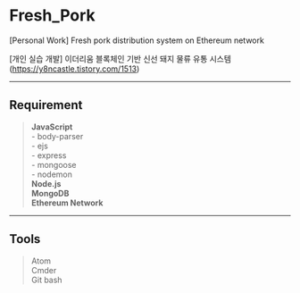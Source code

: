 # Fresh_Pork
[Personal Work] Fresh pork distribution system on Ethereum network

[개인 실습 개발] 이더리움 블록체인 기반 신선 돼지 물류 유통 시스템 (https://y8ncastle.tistory.com/1513)
   ***   
## Requirement   

> **JavaScript**   
	- body-parser   
	- ejs   
	- express   
	- mongoose   
	- nodemon   
> **Node.js**   
> **MongoDB**   
> **Ethereum Network**   
   ***   
## Tools   

> Atom   
> Cmder   
> Git bash